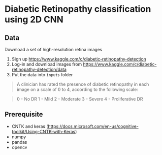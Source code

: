 
# Diabetic Retinopathy classification using 2D CNN

## Data

Download a set of high-resolution retina images

1. Sign up https://www.kaggle.com/c/diabetic-retinopathy-detection
2. Log-in and download images from https://www.kaggle.com/c/diabetic-retinopathy-detection/data
3. Put the data into `inputs` folder

> A clinician has rated the presence of diabetic retinopathy in each image on a scale of 0 to 4, according to the following scale:

> 0 - No DR
> 1 - Mild
> 2 - Moderate
> 3 - Severe
> 4 - Proliferative DR

## Prerequisite

- CNTK and keras (https://docs.microsoft.com/en-us/cognitive-toolkit/Using-CNTK-with-Keras)
- numpy
- pandas
- opencv
